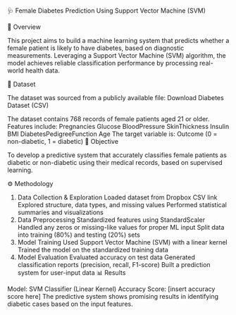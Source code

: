 🩺 Female Diabetes Prediction Using Support Vector Machine (SVM)

📌 Overview

This project aims to build a machine learning system that predicts whether a female patient is likely to have diabetes, based on diagnostic measurements. Leveraging a Support Vector Machine (SVM) algorithm, the model achieves reliable classification performance by processing real-world health data.

📂 Dataset

The dataset was sourced from a publicly available file:
Download Diabetes Dataset (CSV)

The dataset contains 768 records of female patients aged 21 or older.
Features include:
Pregnancies
Glucose
BloodPressure
SkinThickness
Insulin
BMI
DiabetesPedigreeFunction
Age
The target variable is: Outcome (0 = non-diabetic, 1 = diabetic)
🧠 Objective

To develop a predictive system that accurately classifies female patients as diabetic or non-diabetic using their medical records, based on supervised learning.

⚙️ Methodology

1. Data Collection & Exploration
Loaded dataset from Dropbox CSV link
Explored structure, data types, and missing values
Performed statistical summaries and visualizations
2. Data Preprocessing
Standardized features using StandardScaler
Handled any zeros or missing-like values for proper ML input
Split data into training (80%) and testing (20%) sets
3. Model Training
Used Support Vector Machine (SVM) with a linear kernel
Trained the model on the standardized training data
4. Model Evaluation
Evaluated accuracy on test data
Generated classification reports (precision, recall, F1-score)
Built a prediction system for user-input data
📊 Results

Model: SVM Classifier (Linear Kernel)
Accuracy Score: [insert accuracy score here]
The predictive system shows promising results in identifying diabetic cases based on the input features.
